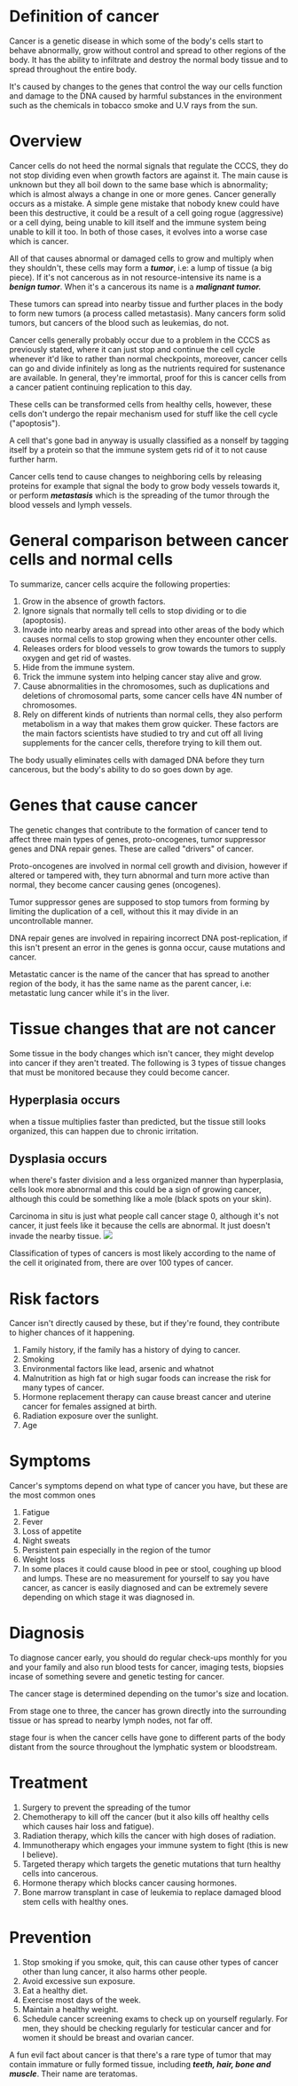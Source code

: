 # Definition of cancer

Cancer is a genetic disease in which some of the body's cells start to behave abnormally, grow without control and spread to other regions of the body. It has the ability to infiltrate and destroy the normal body tissue and to spread throughout the entire body.

It's caused by changes to the genes that control the way our cells function and damage to the DNA caused by harmful substances in the environment such as the chemicals in tobacco smoke and U.V rays from the sun.
# Overview

Cancer cells do not heed the normal signals that regulate the CCCS, they do not stop dividing even when growth factors are against it. The main cause is unknown but they all boil down to the same base which is abnormality; which is almost always a change in one or more genes. Cancer generally occurs as a mistake. A simple gene mistake that nobody knew could have been this destructive, it could be a result of a cell going rogue (aggressive) or a cell dying, being unable to kill itself and the immune system being unable to kill it too. In both of those cases, it evolves into a worse case which is cancer.

All of that causes abnormal or damaged cells to grow and multiply when they shouldn't, these cells may form a ***tumor***, i.e: a lump of tissue (a big piece). If it's not cancerous as in not resource-intensive its name is a ***benign tumor***. When it's a cancerous its name is a ***malignant tumor.***

These tumors can spread into nearby tissue and further places in the body to form new tumors (a process called metastasis). Many cancers form solid tumors, but cancers of the blood such as leukemias, do not.

Cancer cells generally probably occur due to a problem in the CCCS as previously stated, where it can just stop and continue the cell cycle whenever it'd like to rather than normal checkpoints, moreover, cancer cells can go and divide infinitely as long as the nutrients required for sustenance are available. In general, they're immortal, proof for this is cancer cells from a cancer patient continuing replication to this day.

These cells can be transformed cells from healthy cells, however, these cells don't undergo the repair mechanism used for stuff like the cell cycle ("apoptosis").

A cell that's gone bad in anyway is usually classified as a nonself by tagging itself by a protein so that the immune system gets rid of it to not cause further harm.

Cancer cells tend to cause changes to neighboring cells by releasing proteins for example that signal the body to grow body vessels towards it, or perform ***metastasis*** which is the spreading of the tumor through the blood vessels and lymph vessels.

# General comparison between cancer cells and normal cells

To summarize, cancer cells acquire the following properties:

1. Grow in the absence of growth factors.
2. Ignore signals that normally tell cells to stop dividing or to die (apoptosis).
3.  Invade into nearby areas and spread into other areas of the body which causes normal cells to stop growing when they encounter other cells.
4. Releases orders for blood vessels to grow towards the tumors to supply oxygen and get rid of wastes.
5. Hide from the immune system.
6. Trick the immune system into helping cancer stay alive and grow. 
7. Cause abnormalities in the chromosomes, such as duplications and deletions of chromosomal parts, some cancer cells have 4N number of chromosomes.
8. Rely on different kinds of nutrients than normal cells, they also perform metabolism in a way that makes them grow quicker. 
These factors are the main factors scientists have studied to try and cut off all living supplements for the cancer cells, therefore trying to kill them out.

The body usually eliminates cells with damaged DNA before they turn cancerous, but the body's ability to do so goes down by age.

# Genes that cause cancer

The genetic changes that contribute to the formation of cancer tend to affect three main types of genes, proto-oncogenes, tumor suppressor genes and DNA repair genes. These are called "drivers" of cancer.

Proto-oncogenes are involved in normal cell growth and division, however if altered or tampered with, they turn abnormal and turn more active than normal, they become cancer causing genes (oncogenes).

Tumor suppressor genes are supposed to stop tumors from forming by limiting the duplication of a cell, without this it may divide in an uncontrollable manner.

DNA repair genes are involved in repairing incorrect DNA post-replication, if this isn't present an error in the genes is gonna occur, cause mutations and cancer.

Metastatic cancer is the name of the cancer that has spread to another region of the body, it has the same name as the parent cancer, i.e: metastatic lung cancer while it's in the liver.

# Tissue changes that are not cancer

Some tissue in the body changes which isn't cancer, they might develop into cancer if they aren't treated. The following is 3 types of tissue changes that must be monitored because they could become cancer.

## Hyperplasia occurs
when a tissue multiplies faster than predicted, but the tissue still looks organized, this can happen due to chronic irritation.

## Dysplasia occurs
when there's faster division and a less organized manner than hyperplasia, cells look more abnormal and this could be a sign of growing cancer, although this could be something like a mole (black spots on your skin).

Carcinoma in situ is just what people call cancer stage 0, although it's not cancer, it just feels like it because the cells are abnormal. It just doesn't invade the nearby tissue.
![](../assets/plasia.png)

Classification of types of cancers is most likely according to the name of the cell it originated from, there are over 100 types of cancer.

# Risk factors

Cancer isn't directly caused by these, but if they're found, they contribute to higher chances of it happening.

1. Family history, if the family has a history of dying to cancer.
2. Smoking
3. Environmental factors like lead, arsenic and whatnot
4. Malnutrition as high fat or high sugar foods can increase the risk for many types of cancer.
5. Hormone replacement therapy can cause breast cancer and uterine cancer for females assigned at birth.
6. Radiation exposure over the sunlight.
7. Age

# Symptoms

Cancer's symptoms depend on what type of cancer you have, but these are the most common ones

1. Fatigue
2. Fever
3. Loss of appetite
4. Night sweats
5. Persistent pain especially in the region of the tumor
6. Weight loss
7. In some places it could cause blood in pee or stool, coughing up blood and lumps.
These are no measurement for yourself to say you have cancer, as cancer is easily diagnosed and can be extremely severe depending on which stage it was diagnosed in.

# Diagnosis

To diagnose cancer early, you should do regular check-ups monthly for you and your family and also run blood tests for cancer, imaging tests, biopsies incase of something severe and genetic testing for cancer.

The cancer stage is determined depending on the tumor's size and location.

From stage one to three, the cancer has grown directly into the surrounding tissue or has spread to nearby lymph nodes, not far off.

stage four is when the cancer cells have gone to different parts of the body distant from the source throughout the lymphatic system or bloodstream.

# Treatment

1. Surgery to prevent the spreading of the tumor
2. Chemotherapy to kill off the cancer (but it also kills off healthy cells which causes hair loss and fatigue).
3. Radiation therapy, which kills the cancer with high doses of radiation.
4. Immunotherapy which engages your immune system to fight (this is new I believe).
5. Targeted therapy which targets the genetic mutations that turn healthy cells into cancerous.
6. Hormone therapy which blocks cancer causing hormones.
7. Bone marrow transplant in case of leukemia to replace damaged blood stem cells with healthy ones.

# Prevention

1. Stop smoking if you smoke, quit, this can cause other types of cancer other than lung cancer, it also harms other people.
2. Avoid excessive sun exposure.
3. Eat a healthy diet.
4. Exercise most days of the week.
5. Maintain a healthy weight.
6. Schedule cancer screening exams to check up on yourself regularly.
For men, they should be checking regularly for testicular cancer and for women it should be breast and ovarian cancer.

A fun evil fact about cancer is that there's a rare type of tumor that may contain immature or fully formed tissue, including ***teeth, hair, bone and muscle***. Their name are teratomas.